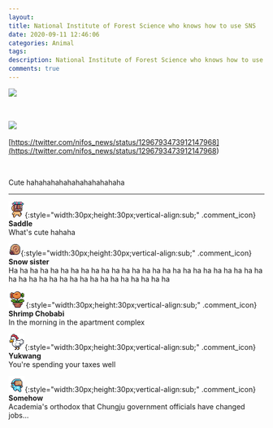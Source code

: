 ```yaml
---
layout: 
title: National Institute of Forest Science who knows how to use SNS
date: 2020-09-11 12:46:06
categories: Animal
tags: 
description: National Institute of Forest Science who knows how to use SNS
comments: true
---
```


![](https://blog.kakaocdn.net/dn/bogXCz/btqHZIprA5x/oZ9AE4KhkU5nSrnlglXLyK/img.png)

​

![](https://blog.kakaocdn.net/dn/bqZPFC/btqHVnMVY50/s8WrHrIODHz7gH4k72GkCk/img.png)

[https://twitter.com/nifos_news/status/1296793473912147968](<https://twitter.com/nifos_news/status/1296793473912147968>)

​

Cute hahahahahahahahahahahaha

* * *

![comment](/assets/character/mask.png){:style="width:30px;height:30px;vertical-align:sub;" .comment_icon} **Saddle**  
What's cute hahaha   
  
![comment](/assets/character/snail.png){:style="width:30px;height:30px;vertical-align:sub;" .comment_icon} **Snow sister**  
Ha ha ha ha ha ha ha ha ha ha ha ha ha ha ha ha ha ha ha ha ha ha ha ha ha ha ha ha ha ha ha ha ha ha ha ha ha ha ha ha ha   
  
![comment](/assets/character/plant.png){:style="width:30px;height:30px;vertical-align:sub;" .comment_icon} **Shrimp Chobabi**  
In the morning in the apartment complex   
  
![comment](/assets/character/chicken.png){:style="width:30px;height:30px;vertical-align:sub;" .comment_icon} **Yukwang**  
You're spending your taxes well   
  
![comment](/assets/character/goggle.png){:style="width:30px;height:30px;vertical-align:sub;" .comment_icon} **Somehow**  
Academia's orthodox that Chungju government officials have changed jobs...   
  

